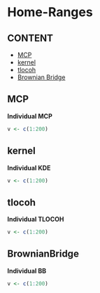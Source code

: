 # Home-Ranges


## CONTENT 
 
* [MCP](#MCP)
* [kernel](#kernel)
* [tlocoh](#tlocoh)
* [Brownian Bridge](#BrownianBridge)

## MCP

**Individual MCP**  
```R
v <- c(1:200) 
```

## kernel

**Individual KDE**  
```R
v <- c(1:200) 
```

## tlocoh

**Individual TLOCOH**  
```R
v <- c(1:200) 
```

## BrownianBridge 

**Individual BB**  
```R
v <- c(1:200) 
```
